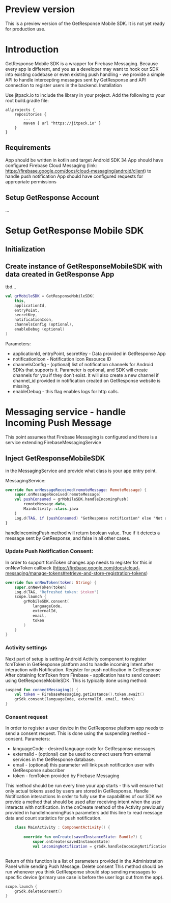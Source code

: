 # Preview version 
This is a preview version of the GetResponse Mobile SDK. It is not yet ready for production use.

# Introduction
GetResponse Mobile SDK is a wrapper for Firebase Messaging. Because every app is different, and you as a developer may want to hook our SDK into existing codebase or even existing push handling - we provide a simple API to handle intercepting messages sent by GetResponse and API connection to register users in the backend.
Installation

Use jitpack.io to include the library in your project. Add the following to your root build.gradle file:

```agsl
allprojects {
    repositories {
        ...
        maven { url "https://jitpack.io" }
    }
}
```

## Requirements
App should be written in kotlin and target Android SDK 34
App should have configured Firebase Cloud Messaging (link: https://firebase.google.com/docs/cloud-messaging/android/client)  to handle push notification
App should have configured requests for appropriate permissions

## Setup GetResponse Account

...

# Setup GetResponse Mobile SDK
## Initialization

## Create instance of GetResponseMobileSDK with data created in GetResponse App

tbd...

```kotlin
val grMobileSDK = GetResponseMobileSDK(
    this,
    applicationId,
    entryPoint,
    secretKey,
    notificationIcon,
    channelsConfig (optional),  
    enableDebug (optional)
)
```
Parameters:
- applicationId, entryPoint, secretKey - Data provided in GetResponse App
- notificationIcon - Notification Icon Resource ID
- channelsConfig - (optional) list of notification channels for Android SDKs that supports it. Parameter is optional, and SDK will create channels for you if they don’t exist. It will also create a new channel if channel_id provided in notification created on GetResponse website is missing.
- enableDebug - this flag enables logs for http calls.

# Messaging service - handle Incoming Push Message

This point assumes that Firebase Messaging is configured and there is a service extending FirebaseMessagingService

## Inject GetResponseMobileSDK
in the MessagingService and provide what class is your app entry point.

MessagingService:
```kotlin
override fun onMessageReceived(remoteMessage: RemoteMessage) {
    super.onMessageReceived(remoteMessage)
    val pushConsumed = grMobileSDK.handleIncomingPush(
        remoteMessage.data,
        MainActivity::class.java
    )
    Log.d(TAG, if (pushConsumed) "GetResponse notification" else "Not a GetResponse notification")
}
```
handleIncomingPush method will return boolean value. True if it detects a message sent by GetResponse, and false in all other cases.

### Update Push Notification Consent:
In order to support fcmToken changes app needs to register for this in onNewToken callback (https://firebase.google.com/docs/cloud-messaging/manage-tokens#retrieve-and-store-registration-tokens)

```kotlin
override fun onNewToken(token: String) {
    super.onNewToken(token)
    Log.d(TAG, "Refreshed token: $token")
    scope.launch {
        grMobileSDK.consent(
            languageCode,
            externalId,
            email,
            token
        )
    }
}
```

### Activity settings
Next part of setup is setting Android Activity component to register fcmToken in GetResponse platform and to handle incoming Intent after interaction with Notification.
Register for push notification in GetResponse
After obtaining fcmToken from Firebase - application has to send consent using GetResponseMobileSDK. This is typically done using method:

```kotlin
suspend fun connectMessaging() {
    val token = FirebaseMessaging.getInstance().token.await()
    grSdk.consent(languageCode, externalId, email, token)
}
```

### Consent request
In order to register a user device in the GetResponse platform app needs to send a consent request. This is done using the suspending method - consent.
Parameters:
- languageCode - desired language code for GetResponse messages
- externalId - (optional) can be used to connect users from external services in the GetResponse database.
- email - (optional) this parameter will link push notification user with GetResponse subscriber
- token - fcmToken provided by Firebase Messaging

This method should be run every time your app starts - this will ensure that only actual tokens used by users are stored in GetResponse.
Handle Notification interactions
In order to fully use the capabilities of our SDK we provide a method that should be used after receiving intent when the user interacts with notification.
In the onCreate method of the Activity previously provided in handleIncomingPush parameters add this line to read message data and count statistics for push notification.
```kotlin
    class MainActivity : ComponentActivity() {
        
        override fun onCreate(savedInstanceState: Bundle?) {
            super.onCreate(savedInstanceState)
            val incomingNotification = grSdk.handleIncomingNotification(this, intent)
                
```
Return of this function is a list of parameters provided in the Administration Panel while sending Push Message.
Delete consent
This method should be run whenever you think GetResponse should stop sending messages to specific device
(primary use case is before the user logs out from the app).
```kotlin
scope.launch {
    grSdk.deleteConsent()
}
```



